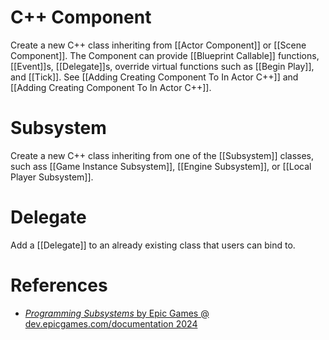 # C++ Component

Create a new C++ class inheriting from [[Actor Component]] or [[Scene Component]].
The Component can provide [[Blueprint Callable]] functions, [[Event]]s, [[Delegate]]s, override virtual functions such as [[Begin Play]],  and [[Tick]].
See [[Adding Creating Component To In Actor C++]] and [[Adding Creating Component To In Actor C++]].

# Subsystem

Create a new C++ class inheriting from one of the [[Subsystem]] classes, such ass [[Game Instance Subsystem]], [[Engine Subsystem]], or [[Local Player Subsystem]].


# Delegate

Add a [[Delegate]] to an already existing class that users can bind to.


# References

- [_Programming Subsystems_ by Epic Games @ dev.epicgames.com/documentation 2024](https://dev.epicgames.com/documentation/en-us/unreal-engine/programming-subsystems-in-unreal-engine)
